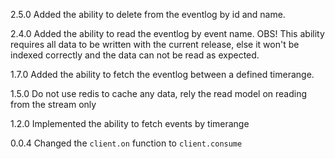 2.5.0
Added the ability to delete from the eventlog by id and name.

2.4.0
Added the ability to read the eventlog by event name. 
OBS! This ability requires all data to be written with the current release, else it won't be indexed correctly and the data can not be read as expected.

1.7.0
Added the ability to fetch the eventlog between a defined timerange.

1.5.0
Do not use redis to cache any data, rely the read model on reading from the stream only

1.2.0
Implemented the ability to fetch events by timerange

0.0.4
Changed the `client.on` function to `client.consume`